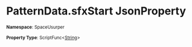 # PatternData.sfxStart JsonProperty

<small>**Namespace**: SpaceUsurper</small>

<small>**Property Type**: ScriptFunc&lt;[String](https://docs.microsoft.com/en-us/dotnet/api/system.string?view=netframework-4.5)&gt;</small>

